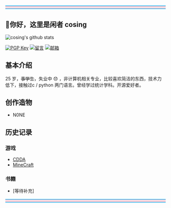 <div style="text-align:center"><img src="./tf.svg" alt="trans flag"></div>

## 👋你好，这里是闲者 cosing

![cosing's github stats](https://github-readme-stats.vercel.app/api?username=cosing&show_icons=true&include_all_commits=true&theme=github_dark)

[![PGP Key](https://img.shields.io/badge/-PGPkey-0093DD?logo=GNU%20Privacy%20Guard&labelColor=0093DD&logoColor=fff)](./cosing_2025_0x76EFBEFE_public.asc) [![留言](https://img.shields.io/badge/📝-留言-7719AA?labelColor=7719AA)](https://gist.github.com/cosing/0758e1f102de7a5696d27461ae93c293) [![邮箱](https://img.shields.io/badge/-邮箱-6D4AFF?logo=protonmail&labelColor=6D4AFF&logoColor=fff)](mailto:cocosing@protonmail.com)

## 基本介绍

25 岁，~~事学生~~，失业中 :disappointed: ，非计算机相关专业，比较喜欢简洁的东西，技术力低下，接触过c / python 两门语言。曾经学过统计学科。开源爱好者。

## 创作造物

 - N0NE

## 历史记录

### 游戏

- [CDDA](https://github.com/CleverRaven/Cataclysm-DDA)
- [MineCraft](https://github.com/CleverRaven/Cataclysm-DDA)

### 书籍

- [等待补充]

<div style="text-align:center"><img src="./tf.svg" alt="trans flag"></div>

<!--
**cosing/cosing** is a ✨ _special_ ✨ repository because its `README.md` (this file) appears on your GitHub profile.

Here are some ideas to get you started:

- 🔭 I’m currently working on ...
- 🌱 I’m currently learning ...
- 👯 I’m looking to collaborate on ...
- 🤔 I’m looking for help with ...
- 💬 Ask me about ...
- 📫 How to reach me: ...
- 😄 Pronouns: ...
- ⚡ Fun fact: ...
-->

<!-- 
参考链接:
- <https://zhuanlan.zhihu.com/p/454597068>
- <https://github.com/journey-ad/journey-ad>
- <https://dev.to/envoy_/150-badges-for-github-pnk>
- <https://readme-typing-svg.herokuapp.com/demo>


<center><img src="https://images-wixmp-ed30a86b8c4ca887773594c2.wixmp.com/f/e42e2d30-f2af-4121-b5f1-5cb665b6bafa/df65t44-f50ea984-55d3-4cb4-a38d-1063a3637779.gif?token=eyJ0eXAiOiJKV1QiLCJhbGciOiJIUzI1NiJ9.eyJzdWIiOiJ1cm46YXBwOjdlMGQxODg5ODIyNjQzNzNhNWYwZDQxNWVhMGQyNmUwIiwiaXNzIjoidXJuOmFwcDo3ZTBkMTg4OTgyMjY0MzczYTVmMGQ0MTVlYTBkMjZlMCIsIm9iaiI6W1t7InBhdGgiOiJcL2ZcL2U0MmUyZDMwLWYyYWYtNDEyMS1iNWYxLTVjYjY2NWI2YmFmYVwvZGY2NXQ0NC1mNTBlYTk4NC01NWQzLTRjYjQtYTM4ZC0xMDYzYTM2Mzc3NzkuZ2lmIn1dXSwiYXVkIjpbInVybjpzZXJ2aWNlOmZpbGUuZG93bmxvYWQiXX0.KlmLamyQcJNgdoMiwvBcSPaT0-C8vD5lvkjjLCWZUWY"><img src="https://images-wixmp-ed30a86b8c4ca887773594c2.wixmp.com/f/e42e2d30-f2af-4121-b5f1-5cb665b6bafa/df65t44-f50ea984-55d3-4cb4-a38d-1063a3637779.gif?token=eyJ0eXAiOiJKV1QiLCJhbGciOiJIUzI1NiJ9.eyJzdWIiOiJ1cm46YXBwOjdlMGQxODg5ODIyNjQzNzNhNWYwZDQxNWVhMGQyNmUwIiwiaXNzIjoidXJuOmFwcDo3ZTBkMTg4OTgyMjY0MzczYTVmMGQ0MTVlYTBkMjZlMCIsIm9iaiI6W1t7InBhdGgiOiJcL2ZcL2U0MmUyZDMwLWYyYWYtNDEyMS1iNWYxLTVjYjY2NWI2YmFmYVwvZGY2NXQ0NC1mNTBlYTk4NC01NWQzLTRjYjQtYTM4ZC0xMDYzYTM2Mzc3NzkuZ2lmIn1dXSwiYXVkIjpbInVybjpzZXJ2aWNlOmZpbGUuZG93bmxvYWQiXX0.KlmLamyQcJNgdoMiwvBcSPaT0-C8vD5lvkjjLCWZUWY" style="transform: rotateY(180deg);"></center> 

实际上我并未获得它，所以说还是不使用了吧 [活动链接](https://www.deviantart.com/team/journal/LGBTQ-Pride-Month-The-Arc-Is-Long-914476320) 
-->
